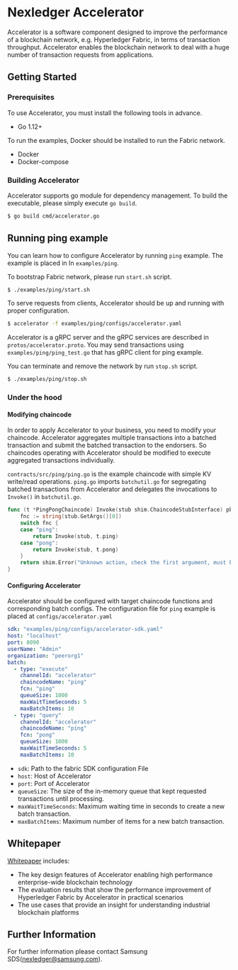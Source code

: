 # Nexledger Accelerator
Accelerator is a software component designed to improve the performance of a blockchain network, e.g. Hyperledger Fabric, in terms of transaction throughput. Accelerator enables the blockchain network to deal with a huge number of transaction requests from applications. 


## Getting Started
### Prerequisites
To use Accelerator, you must install the following tools in advance.
- Go 1.12+

To run the examples, Docker should be installed to run the Fabric network.
- Docker
- Docker-compose

### Building Accelerator
Accelerator supports go module for dependency management. To build the executable, please simply execute `go build`.
```bash
$ go build cmd/accelerator.go
```

## Running ping example
You can learn how to configure Accelerator by running `ping` example. The example is placed in In `examples/ping`. 

To bootstrap Fabric network, please run `start.sh` script.
```bash
$ ./examples/ping/start.sh
```

To serve requests from clients, Accelerator should be up and running with proper configuration.
```bash
$ accelerator -f examples/ping/configs/accelerator.yaml
```

Accelerator is a gRPC server and the gRPC services are described in `protos/accelerator.proto`.
You may send transactions using `examples/ping/ping_test.go` that has gRPC client for ping example. 

You can terminate and remove the network by run `stop.sh` script.
```bash
$ ./examples/ping/stop.sh
```

### Under the hood
#### Modifying chaincode
In order to apply Accelerator to your business, you need to modify your chaincode. 
Accelerator aggregates multiple transactions into a batched transaction and submit the batched transaction to the endorsers. 
So chaincodes operating with Accelerator should be modified to execute aggregated transactions individually.

`contracts/src/ping/ping.go` is the example chaincode with simple KV write/read operations.
`ping.go` imports `batchutil.go` for segregating batched transactions from Accelerator and delegates the invocations to `Invoke()` in `batchutil.go`.

```go
func (t *PingPongChaincode) Invoke(stub shim.ChaincodeStubInterface) pb.Response {
	fnc := string(stub.GetArgs()[0])
	switch fnc {
	case "ping":
		return Invoke(stub, t.ping)
	case "pong":
		return Invoke(stub, t.pong)
	}
	return shim.Error("Unknown action, check the first argument, must be one of 'insert', 'query'")
}
```  

#### Configuring Accelerator
Accelerator should be configured with target chaincode functions and corresponding batch configs. 
The configuration file for `ping` example is placed at `configs/accelerator.yaml` 
```yaml
sdk: "examples/ping/configs/accelerator-sdk.yaml"
host: "localhost"
port: 8090
userName: "Admin"
organization: "peerorg1"
batch:
  - type: "execute"
    channelId: "accelerator"
    chaincodeName: "ping"
    fcn: "ping"
    queueSize: 1000
    maxWaitTimeSeconds: 5
    maxBatchItems: 10
  - type: "query"
    channelId: "accelerator"
    chaincodeName: "ping"
    fcn: "pong"
    queueSize: 1000
    maxWaitTimeSeconds: 5
    maxBatchItems: 10
```
- `sdk`: Path to the fabric SDK configuration File
- `host`: Host of Accelerator
- `port`: Port of Accelerator
- `queueSize`: The size of the in-memory queue that kept requested transactions until processing.
- `maxWaitTimeSeconds`: Maximum waiting time in seconds to create a new batch transaction.
- `maxBatchItems`: Maximum number of items for a new batch transaction.

## Whitepaper
[Whitepaper](https://github.com/nexledger/accelerator/blob/master/docs/Whitepaper-Acceleratoring%20Throughput%20in%20Permissioned%20Blockchain%20Networks.pdf) includes:
- The key design features of Accelerator enabling high performance enterprise-wide blockchain technology
- The evaluation results that show the performance improvement of Hyperledger Fabric by Accelerator in practical scenarios
- The use cases that provide an insight for understanding industrial blockchain platforms

## Further Information
For further information please contact Samsung SDS(nexledger@samsung.com).

